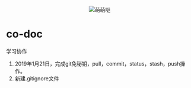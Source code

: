 <p align="center" >
  <img src="https://raw.github.com/ljxf/asset/co-doc/1.jpg" alt="萌萌哒" title="萌萌哒">
  <!-- https://github.com/ljxf/asset/blob/master/co-doc/1.jpg -->
</p>

# co-doc
学习协作

1. 2019年1月21日，完成git免秘钥，pull，commit，status，stash，push操作。
2. 新建.gitignore文件